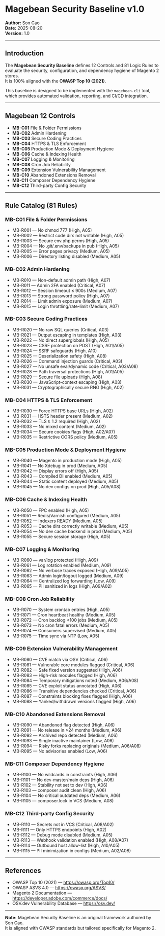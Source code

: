 # Magebean Security Baseline v1.0

**Author:** Son Cao  
**Date:** 2025-08-20  
**Version:** 1.0

---

## Introduction

The **Magebean Security Baseline** defines 12 Controls and 81 Logic Rules to evaluate the
security, configuration, and dependency hygiene of Magento 2 stores.  
It is 100% aligned with the **OWASP Top 10 (2021)**.

This baseline is designed to be implemented with the `magebean-cli` tool, which provides
automated validation, reporting, and CI/CD integration.

---

## Magebean 12 Controls

- **MB-C01** File & Folder Permissions  
- **MB-C02** Admin Hardening  
- **MB-C03** Secure Coding Practices  
- **MB-C04** HTTPS & TLS Enforcement  
- **MB-C05** Production Mode & Deployment Hygiene  
- **MB-C06** Cache & Indexing Health  
- **MB-C07** Logging & Monitoring  
- **MB-C08** Cron Job Reliability  
- **MB-C09** Extension Vulnerability Management  
- **MB-C10** Abandoned Extensions Removal  
- **MB-C11** Composer Dependency Hygiene  
- **MB-C12** Third-party Config Security  

---

## Rule Catalog (81 Rules)

### MB-C01 File & Folder Permissions
- MB-R001 — No chmod 777 (High, A05)
- MB-R002 — Restrict code dirs not writable (High, A05)
- MB-R003 — Secure env.php perms (High, A05)
- MB-R004 — No .git/.env/backups in pub (High, A05)
- MB-R005 — Error pages privacy (Medium, A05)
- MB-R006 — Directory listing disabled (Medium, A05)

### MB-C02 Admin Hardening
- MB-R010 — Non-default admin path (High, A07)
- MB-R011 — Admin 2FA enabled (Critical, A07)
- MB-R012 — Session timeout ≤ 900s (Medium, A07)
- MB-R013 — Strong password policy (High, A07)
- MB-R014 — Limit admin exposure (Medium, A07)
- MB-R015 — Login throttling/rate-limit (Medium, A07)

### MB-C03 Secure Coding Practices
- MB-R020 — No raw SQL queries (Critical, A03)
- MB-R021 — Output escaping in templates (High, A03)
- MB-R022 — No direct superglobals (High, A05)
- MB-R023 — CSRF protection on POST (High, A01/A05)
- MB-R024 — SSRF safeguards (High, A10)
- MB-R025 — Deserialization safety (High, A08)
- MB-R026 — Command injection guards (Critical, A03)
- MB-R027 — No unsafe eval/dynamic code (Critical, A03/A08)
- MB-R028 — Path traversal protections (High, A01/A05)
- MB-R029 — Secure file uploads (High, A08)
- MB-R030 — JavaScript-context escaping (High, A03)
- MB-R031 — Cryptographically secure RNG (High, A02)

### MB-C04 HTTPS & TLS Enforcement
- MB-R030 — Force HTTPS base URLs (High, A02)
- MB-R031 — HSTS header present (Medium, A02)
- MB-R032 — TLS ≥ 1.2 required (High, A02)
- MB-R033 — No mixed content (Medium, A02)
- MB-R034 — Secure cookies flags (High, A02/A07)
- MB-R035 — Restrictive CORS policy (Medium, A05)

### MB-C05 Production Mode & Deployment Hygiene
- MB-R040 — Magento in production mode (High, A05)
- MB-R041 — No Xdebug in prod (Medium, A05)
- MB-R042 — Display errors off (High, A05)
- MB-R043 — Compiled DI enabled (Medium, A05)
- MB-R044 — Static content deployed (Medium, A05)
- MB-R045 — No dev configs on prod (High, A05/A08)

### MB-C06 Cache & Indexing Health
- MB-R050 — FPC enabled (High, A05)
- MB-R051 — Redis/Varnish configured (Medium, A05)
- MB-R052 — Indexers READY (Medium, A05)
- MB-R053 — Cache dirs correctly writable (Medium, A05)
- MB-R054 — No dev cache backend in prod (Medium, A05)
- MB-R055 — Secure session storage (High, A05)

### MB-C07 Logging & Monitoring
- MB-R060 — var/log protected (High, A09)
- MB-R061 — Log rotation enabled (Medium, A09)
- MB-R062 — No verbose traces exposed (High, A09/A05)
- MB-R063 — Admin login/logout logged (Medium, A09)
- MB-R064 — Centralized log forwarding (Low, A09)
- MB-R065 — PII sanitized in logs (High, A09/A02)

### MB-C08 Cron Job Reliability
- MB-R070 — System crontab entries (High, A05)
- MB-R071 — Cron heartbeat healthy (Medium, A05)
- MB-R072 — Cron backlog <100 jobs (Medium, A05)
- MB-R073 — No cron fatal errors (Medium, A05)
- MB-R074 — Consumers supervised (Medium, A05)
- MB-R075 — Time sync via NTP (Low, A05)

### MB-C09 Extension Vulnerability Management
- MB-R080 — CVE match via OSV (Critical, A06)
- MB-R081 — Vulnerable core modules flagged (Critical, A06)
- MB-R082 — Safe fixed version suggested (High, A06)
- MB-R083 — High-risk modules flagged (High, A06)
- MB-R084 — Temporary mitigations noted (Medium, A06/A08)
- MB-R085 — CVE exploit status annotated (High, A06)
- MB-R086 — Transitive dependencies checked (Critical, A06)
- MB-R087 — Constraints blocking fixes flagged (High, A06)
- MB-R088 — Yanked/withdrawn versions flagged (High, A06)

### MB-C10 Abandoned Extensions Removal
- MB-R090 — Abandoned flag detected (High, A06)
- MB-R091 — No release in >24 months (Medium, A06)
- MB-R092 — Archived repo detected (Medium, A06)
- MB-R093 — Single inactive maintainer (Low, A06)
- MB-R094 — Risky forks replacing originals (Medium, A06/A08)
- MB-R095 — No advisories enabled (Low, A06)

### MB-C11 Composer Dependency Hygiene
- MB-R100 — No wildcards in constraints (High, A06)
- MB-R101 — No dev-master/main deps (High, A06)
- MB-R102 — Stability not set to dev (High, A06)
- MB-R103 — composer audit clean (High, A06)
- MB-R104 — No critical outdated deps (Medium, A06)
- MB-R105 — composer.lock in VCS (Medium, A08)

### MB-C12 Third-party Config Security
- MB-R110 — Secrets not in VCS (Critical, A08/A02)
- MB-R111 — Only HTTPS endpoints (High, A02)
- MB-R112 — Debug mode disabled (Medium, A05)
- MB-R113 — Webhook validation enabled (High, A08/A07)
- MB-R114 — Outbound host allow-list (High, A10/A05)
- MB-R115 — PII minimization in configs (Medium, A02/A08)

---

## References

- OWASP Top 10 (2021) — https://owasp.org/Top10/  
- OWASP ASVS 4.0 — https://owasp.org/ASVS/  
- Magento 2 Documentation — https://developer.adobe.com/commerce/docs/  
- OSV.dev Vulnerability Database — https://osv.dev/

---

**Note:** Magebean Security Baseline is an original framework authored by Son Cao.  
It is aligned with OWASP standards but tailored specifically for Magento 2.

